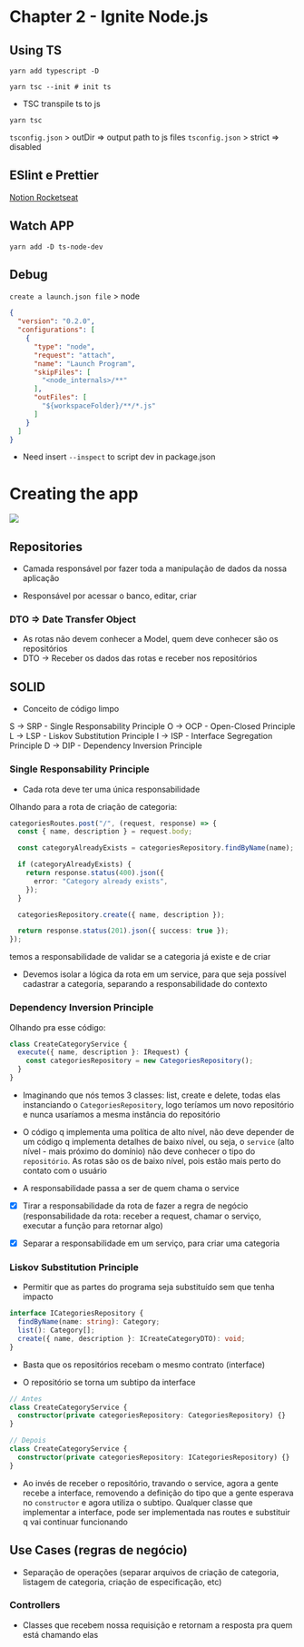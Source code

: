 # Chapter 2 - Ignite Node.js

## Using TS

```
yarn add typescript -D 
```

```
yarn tsc --init # init ts
```

- TSC transpile ts to js

```
yarn tsc
```

`tsconfig.json` > outDir => output path to js files
`tsconfig.json` > strict => disabled

## ESlint e Prettier

<a href="https://www.notion.so/ESLint-e-Prettier-Trilha-Node-js-d3f3ef576e7f45dfbbde5c25fa662779#eaf6e8bdcabc4d809cdae302e29750da">Notion Rocketseat</a>


## Watch APP

```
yarn add -D ts-node-dev
```

## Debug

`create a launch.json file` > node


```json
{
  "version": "0.2.0",
  "configurations": [
    {
      "type": "node",
      "request": "attach",
      "name": "Launch Program",
      "skipFiles": [
        "<node_internals>/**"
      ],
      "outFiles": [
        "${workspaceFolder}/**/*.js"
      ]
    }
  ]
}
```

- Need insert `--inspect` to script dev in package.json


# Creating the app

<img src="https://xesque.rocketseat.dev/1571029149847-attachment.png" />


## Repositories

- Camada responsável por fazer toda a manipulação de dados da nossa aplicação

- Responsável por acessar o banco, editar, criar


### DTO => Date Transfer Object

- As rotas não devem conhecer a Model, quem deve conhecer são os repositórios
- DTO -> Receber os dados das rotas e receber nos repositórios

## SOLID

- Conceito de código limpo

S -> SRP - Single Responsability Principle
O -> OCP - Open-Closed Principle
L -> LSP - Liskov Substitution Principle
I -> ISP - Interface Segregation Principle 
D -> DIP - Dependency Inversion Principle

### Single Responsability Principle

- Cada rota deve ter uma única responsabilidade

Olhando para a rota de criação de categoria:

```ts
categoriesRoutes.post("/", (request, response) => {
  const { name, description } = request.body;

  const categoryAlreadyExists = categoriesRepository.findByName(name);

  if (categoryAlreadyExists) {
    return response.status(400).json({
      error: "Category already exists",
    });
  }

  categoriesRepository.create({ name, description });

  return response.status(201).json({ success: true });
});
```

temos a responsabilidade de validar se a categoria já existe e de criar


- Devemos isolar a lógica da rota em um service, para que seja possível cadastrar a categoria, separando a responsabilidade do contexto

### Dependency Inversion Principle

Olhando pra esse código:

```ts
class CreateCategoryService {
  execute({ name, description }: IRequest) {
    const categoriesRepository = new CategoriesRepository();
  }
}
```

- Imaginando que nós temos 3 classes: list, create e delete, todas elas instanciando o `CategoriesRepository`, logo teríamos um novo repositório e nunca usaríamos a mesma instância do repositório

- O código q implementa uma política de alto nível, não deve depender de um código q implementa detalhes de baixo nível, ou seja, o `service` (alto nível - mais próximo do domínio) não deve conhecer o tipo do `repositório`. As rotas são os de baixo nível, pois estão mais perto do contato com o usuário

- A responsabilidade passa a ser de quem chama o service

- [x] Tirar a responsabilidade da rota de fazer a regra de negócio (responsabilidade da rota: receber a request, chamar o serviço, executar a função para retornar algo)
- [x] Separar a responsabilidade em um serviço, para criar uma categoria


### Liskov Substitution Principle

- Permitir que as partes do programa seja substituído sem que tenha impacto


```ts
interface ICategoriesRepository {
  findByName(name: string): Category;
  list(): Category[];
  create({ name, description }: ICreateCategoryDTO): void;
}
```

- Basta que os repositórios recebam o mesmo contrato (interface)

- O repositório se torna um subtipo da interface

```ts
// Antes
class CreateCategoryService {
  constructor(private categoriesRepository: CategoriesRepository) {}
}

// Depois
class CreateCategoryService {
  constructor(private categoriesRepository: ICategoriesRepository) {}
}
```

- Ao invés de receber o repositório, travando o service, agora a gente recebe a interface, removendo a definição do tipo que a gente esperava no `constructor` e agora utiliza o subtipo. Qualquer classe que implementar a interface, pode ser implementada nas routes e substituir q vai continuar funcionando


## Use Cases (regras de negócio)

- Separação de operações (separar arquivos de criação de categoria, listagem de categoria, criação de especificação, etc)

### Controllers

- Classes que recebem nossa requisição e retornam a resposta pra quem está chamando elas

